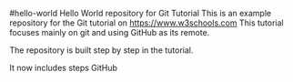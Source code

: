 #hello-world Hello World repository for Git Tutorial This is an example repository for the Git tutorial on https://www.w3schools.com This tutorial focuses mainly on git and using GitHub as its remote.

The repository is built step by step in the tutorial.

It now includes steps GitHub